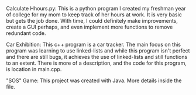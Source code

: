 Calculate Hhours.py: This is a python program I created my freshman year of college for my mom to keep track of her hours at work. It is very basic but gets the job done. With time, I could definitely make improvements, create a GUI perhaps, and even implement more functions to remove redundant code.

Car Exhibition: This c++ program is a car tracker. The main focus on this program was learning to use linked-lists and while this program isn't perfect and there are still bugs, it achieves the use of linked-lists and still functions to an extent. There is more of a description, and the code for this program, is location in main.cpp.

"SOS" Game: This project was created with Java. More details inside the file.


